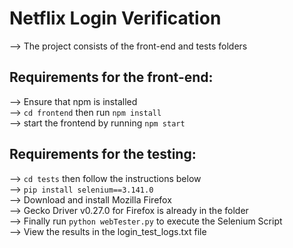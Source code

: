 # Netflix Login Verification

--> The project consists of the front-end and tests folders<br />

## Requirements for the front-end:
--> Ensure that npm is installed<br />
--> `cd frontend` then run `npm install`<br />
--> start the frontend by running `npm start`<br />

## Requirements for the testing:
--> `cd tests` then follow the instructions below<br />
--> `pip install selenium==3.141.0`<br />
--> Download and install Mozilla Firefox<br />
--> Gecko Driver v0.27.0 for Firefox is already in the folder<br />
--> Finally run `python webTester.py` to execute the Selenium Script<br />
--> View the results in the login_test_logs.txt file